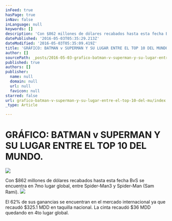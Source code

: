 ```yaml
---
inFeed: true
hasPage: true
inNav: false
inLanguage: null
keywords: []
description: 'Con $862 millones de dólares recabados hasta esta fecha BvS se encuentra en 7mo lugar global, entre Spider-Man3 y Spider-Man (Sam Rami).'
datePublished: '2016-05-03T05:35:29.213Z'
dateModified: '2016-05-03T05:35:09.419Z'
title: 'GRÁFICO: BATMAN v SUPERMAN Y SU LUGAR ENTRE EL TOP 10 DEL MUNDO.'
author: []
sourcePath: _posts/2016-05-03-grafico-batman-v-superman-y-su-lugar-entre-el-top-10-del-mu.md
published: true
authors: []
publisher:
  name: null
  domain: null
  url: null
  favicon: null
starred: false
url: grafico-batman-v-superman-y-su-lugar-entre-el-top-10-del-mu/index.html
_type: Article

---
```

# GRÁFICO: BATMAN v SUPERMAN Y SU LUGAR ENTRE EL TOP 10 DEL MUNDO.
![](https://the-grid-user-content.s3-us-west-2.amazonaws.com/ea95d328-2ad9-4db5-aa81-92a824f9a339.jpg)

Con $862 millones de dólares recabados hasta esta fecha BvS se encuentra en 7mo lugar global, entre Spider-Man3 y Spider-Man (Sam Rami).
![](https://the-grid-user-content.s3-us-west-2.amazonaws.com/1ee2841b-1a87-4c6a-82cd-4fba3080a3a3.jpg)

El 62% de sus ganancias se encuentran en el mercado internacional ya que recaudó $325.1 MDD en taquilla nacional. La cinta recaudó $36 MDD quedando en 4to lugar global.